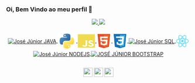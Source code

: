 ### Oi, Bem Vindo ao meu perfil 👋

<div align="center">
  <a href="https://github.com/josjunior">
  <img height="150em" src="https://github-readme-stats.vercel.app/api?username=josjunior&show_icons=true&theme=codeSTACKr&include_all_commits=true&count_private=true"/>
  <img height="150em" src="https://github-readme-stats.vercel.app/api/top-langs/?username=josjunior&layout=compact&langs_count=7&theme=codeSTACKr"/>
</div>
  <br>
 <div style="display: inline_block" align="center">
  <img align="center" alt="José Júnior JAVA" height="40" width="50" src="https://cdn.worldvectorlogo.com/logos/java.svg">
  <img align="center" alt="José Júnior Python" height="50" width="50" src="https://raw.githubusercontent.com/devicons/devicon/master/icons/python/python-original.svg">
  <img align="center" alt="José Júnior JAVASCRIPT" height="38" width="48" src="https://raw.githubusercontent.com/devicons/devicon/master/icons/javascript/javascript-plain.svg">
  <img align="center" alt="José Júnior HTML" height="40" width="40" src="https://raw.githubusercontent.com/devicons/devicon/master/icons/html5/html5-original.svg">
  <img align="center" alt="José Júnior CSS" height="40" width="40" src="https://raw.githubusercontent.com/devicons/devicon/master/icons/css3/css3-original.svg">
  <img align="center" alt="José Júnior SQL" height="45" width="45" src="https://cdn0.iconfinder.com/data/icons/flat-design-database-set-3/24/sql-badge-512.png">
  <img align="center" alt="José Júnior REACT" height="38" width="35" src="https://raw.githubusercontent.com/devicons/devicon/master/icons/react/react-original.svg">     
  <img align="center" alt="José Júnior NODEJS" height="40" width="38" src="https://cdn.iconscout.com/icon/free/png-256/node-js-1174925.png">
  <img align="center" alt="JOSÉ JÚNIOR BOOTSTRAP" height="38" width="36" src="https://avatars.githubusercontent.com/u/2918581?s=280&v=4">

</div>

   ## 
   
<div align="center"> 
  <a href="https://www.instagram.com/josejunior.dev/" target="_blank"><img src="https://user-images.githubusercontent.com/73971543/164509147-f85bfd8c-d143-441b-b3d9-ffa30c0dda3d.png" target="_blank" height="25" width="25"></a>
 <a href="https://www.youtube.com/channel/UCMArJl6G3SweRV576P0rRnw" target="_blank"><img src="https://user-images.githubusercontent.com/73971543/164509388-ffce76d4-afd5-4d1d-9531-bc89503136e3.png" target="_blank" height="25" width="25"></a>
  <a href = "mailto:sudojrr@gmail.com"><img src="https://user-images.githubusercontent.com/73971543/164509676-feba431f-b320-4889-ad9d-bbba431e96e5.png" target="_blank" height="25" width="25"></a>
</div>
